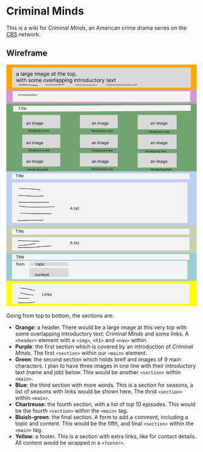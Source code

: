 # Criminal Minds

This is a wiki for *Criminal Minds*, an American crime drama series on the [CBS](https://www.cbs.com/) network.

## Wireframe

![wireframe](https://github.com/YoyoMai98/lab_html_wireframing/blob/main/wireframe.png)

Going from top to bottom, the sections are:

- **Orange**: a header. There would be a large image at this very top with some overlapping introductory text: *Criminal Minds* and some links. A `<header>` element with a `<img>`, `<h1>` and `<nav>` within.
- **Purple**: the first section which is covered by an introduction of *Criminal Minds*. The first `<section>` within our `<main>` element.
- **Green**: the second section which holds breif and images of 9 main characters. I plan to have three images in one line with their introductory text (name and job) below. This would be another `<section>` within `<main>`.
- **Blue**: the third section with more words. This is a section for seasons, a list of seasons with links would be shown here. The thrid `<section>` within `<main>`.
- **Chartreuse**: the fourth section, with a list of top 10 episodes. This would be the fourth `<section>` within the `<main>` tag.
- **Bluish-green**: the final section. A form to add a comment, including a topic and content. This would be the fifth, and final `<section>` within the `<main>` tag.
- **Yellow**: a footer. This is a section with extra links, like for contact details. All content would be wrapped in a `<footer>`.
